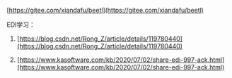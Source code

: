 [https://gitee.com/xiandafu/beetl](https://gitee.com/xiandafu/beetl)

EDI学习：

1. [https://blog.csdn.net/Rong_Z/article/details/119780440](https://blog.csdn.net/Rong_Z/article/details/119780440)

2. [https://www.kasoftware.com/kb/2020/07/02/share-edi-997-ack.html](https://www.kasoftware.com/kb/2020/07/02/share-edi-997-ack.html)
